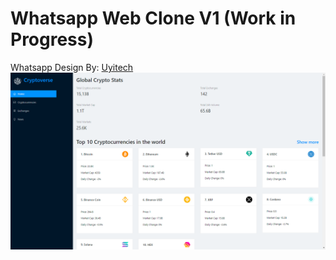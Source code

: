 # Whatsapp Web Clone V1 (Work in Progress)

Whatsapp Design By: [Uyitech](https://github.com/Uyitech/Whatsapp-Web-Clone)
![alt text](https://github.com/kayprogrammer/cryptoverse-with-react/blob/main/display.png?raw=true)

